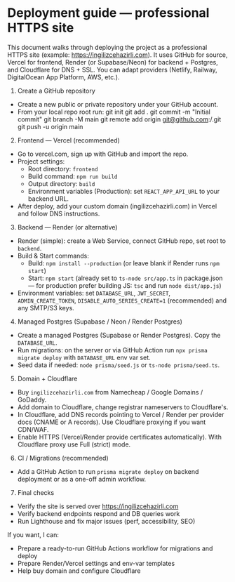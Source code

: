 # Deployment guide — professional HTTPS site

This document walks through deploying the project as a professional HTTPS site (example: https://ingilizcehazirli.com). It uses GitHub for source, Vercel for frontend, Render (or Supabase/Neon) for backend + Postgres, and Cloudflare for DNS + SSL. You can adapt providers (Netlify, Railway, DigitalOcean App Platform, AWS, etc.).

1) Create a GitHub repository
- Create a new public or private repository under your GitHub account.
- From your local repo root run:
  git init
  git add .
  git commit -m "Initial commit"
  git branch -M main
  git remote add origin git@github.com:<your-username>/<repo>.git
  git push -u origin main

2) Frontend — Vercel (recommended)
- Go to vercel.com, sign up with GitHub and import the repo.
- Project settings:
  - Root directory: `frontend`
  - Build command: `npm run build`
  - Output directory: `build`
  - Environment variables (Production): set `REACT_APP_API_URL` to your backend URL.
- After deploy, add your custom domain (ingilizcehazirli.com) in Vercel and follow DNS instructions.

3) Backend — Render (or alternative)
- Render (simple): create a Web Service, connect GitHub repo, set root to `backend`.
- Build & Start commands:
  - Build: `npm install --production` (or leave blank if Render runs `npm start`)
  - Start: `npm start` (already set to `ts-node src/app.ts` in package.json — for production prefer building JS: `tsc` and run `node dist/app.js`)
- Environment variables: set `DATABASE_URL`, `JWT_SECRET`, `ADMIN_CREATE_TOKEN`, `DISABLE_AUTO_SERIES_CREATE=1` (recommended) and any SMTP/S3 keys.

4) Managed Postgres (Supabase / Neon / Render Postgres)
- Create a managed Postgres (Supabase or Render Postgres). Copy the `DATABASE_URL`.
- Run migrations: on the server or via GitHub Action run `npx prisma migrate deploy` with `DATABASE_URL` env var set.
- Seed data if needed: `node prisma/seed.js` or `ts-node prisma/seed.ts`.

5) Domain + Cloudflare
- Buy `ingilizcehazirli.com` from Namecheap / Google Domains / GoDaddy.
- Add domain to Cloudflare, change registrar nameservers to Cloudflare's.
- In Cloudflare, add DNS records pointing to Vercel / Render per provider docs (CNAME or A records). Use Cloudflare proxying if you want CDN/WAF.
- Enable HTTPS (Vercel/Render provide certificates automatically). With Cloudflare proxy use Full (strict) mode.

6) CI / Migrations (recommended)
- Add a GitHub Action to run `prisma migrate deploy` on backend deployment or as a one-off admin workflow.

7) Final checks
- Verify the site is served over https://ingilizcehazirli.com
- Verify backend endpoints respond and DB queries work
- Run Lighthouse and fix major issues (perf, accessibility, SEO)

If you want, I can:
- Prepare a ready-to-run GitHub Actions workflow for migrations and deploy
- Prepare Render/Vercel settings and env-var templates
- Help buy domain and configure Cloudflare
